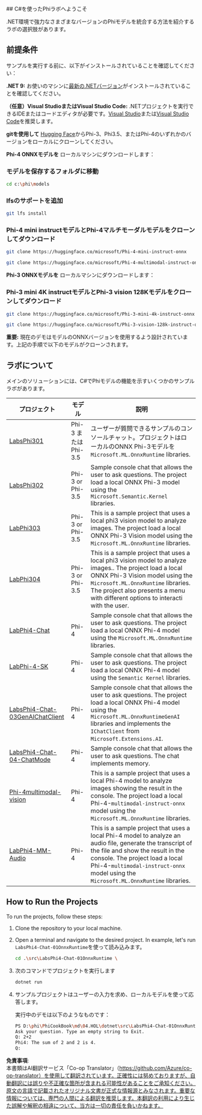 <!--
CO_OP_TRANSLATOR_METADATA:
{
  "original_hash": "903c509a6d0d1ecce00b849d7f753bdd",
  "translation_date": "2025-05-08T05:01:50+00:00",
  "source_file": "md/04.HOL/dotnet/readme.md",
  "language_code": "ja"
}
-->
﻿## C#を使ったPhiラボへようこそ

.NET環境で強力なさまざまなバージョンのPhiモデルを統合する方法を紹介するラボの選択肢があります。

## 前提条件

サンプルを実行する前に、以下がインストールされていることを確認してください：

**.NET 9:** お使いのマシンに[最新の.NETバージョン](https://dotnet.microsoft.com/download/dotnet?WT.mc_id=aiml-137032-kinfeylo)がインストールされていることを確認してください。

**（任意）Visual StudioまたはVisual Studio Code:** .NETプロジェクトを実行できるIDEまたはコードエディタが必要です。[Visual Studio](https://visualstudio.microsoft.com?WT.mc_id=aiml-137032-kinfeylo)または[Visual Studio Code](https://code.visualstudio.com?WT.mc_id=aiml-137032-kinfeylo)を推奨します。

**gitを使用して** [Hugging Face](https://huggingface.co/collections/lokinfey/phi-4-family-679c6f234061a1ab60f5547c)からPhi-3、Phi3.5、またはPhi-4のいずれかのバージョンをローカルにクローンしてください。

**Phi-4 ONNXモデルを** ローカルマシンにダウンロードします：

### モデルを保存するフォルダに移動

```bash
cd c:\phi\models
```

### lfsのサポートを追加

```bash
git lfs install 
```

### Phi-4 mini instructモデルとPhi-4マルチモーダルモデルをクローンしてダウンロード

```bash
git clone https://huggingface.co/microsoft/Phi-4-mini-instruct-onnx

git clone https://huggingface.co/microsoft/Phi-4-multimodal-instruct-onnx
```

**Phi-3 ONNXモデルを** ローカルマシンにダウンロードします：

### Phi-3 mini 4K instructモデルとPhi-3 vision 128Kモデルをクローンしてダウンロード

```bash
git clone https://huggingface.co/microsoft/Phi-3-mini-4k-instruct-onnx

git clone https://huggingface.co/microsoft/Phi-3-vision-128k-instruct-onnx-cpu
```

**重要:** 現在のデモはモデルのONNXバージョンを使用するよう設計されています。上記の手順で以下のモデルがクローンされます。

## ラボについて

メインのソリューションには、C#でPhiモデルの機能を示すいくつかのサンプルラボがあります。

| プロジェクト | モデル | 説明 |
| ------------ | -----------| ----------- |
| [LabsPhi301](../../../../../md/04.HOL/dotnet/src/LabsPhi301) | Phi-3 または Phi-3.5 | ユーザーが質問できるサンプルのコンソールチャット。プロジェクトはローカルのONNX Phi-3モデルを`Microsoft.ML.OnnxRuntime` libraries. |
| [LabsPhi302](../../../../../md/04.HOL/dotnet/src/LabsPhi302) | Phi-3 or Phi-3.5 | Sample console chat that allows the user to ask questions. The project load a local ONNX Phi-3 model using the `Microsoft.Semantic.Kernel` libraries. |
| [LabPhi303](../../../../../md/04.HOL/dotnet/src/LabsPhi303) | Phi-3 or Phi-3.5 | This is a sample project that uses a local phi3 vision model to analyze images. The project load a local ONNX Phi-3 Vision model using the `Microsoft.ML.OnnxRuntime` libraries. |
| [LabPhi304](../../../../../md/04.HOL/dotnet/src/LabsPhi304) | Phi-3 or Phi-3.5 | This is a sample project that uses a local phi3 vision model to analyze images.. The project load a local ONNX Phi-3 Vision model using the `Microsoft.ML.OnnxRuntime` libraries. The project also presents a menu with different options to interacti with the user. | 
| [LabPhi4-Chat](../../../../../md/04.HOL/dotnet/src/LabsPhi4-Chat-01OnnxRuntime) | Phi-4 | Sample console chat that allows the user to ask questions. The project load a local ONNX Phi-4 model using the `Microsoft.ML.OnnxRuntime` libraries. |
| [LabPhi-4-SK](../../../../../md/04.HOL/dotnet/src/LabsPhi4-Chat-02SK) | Phi-4 | Sample console chat that allows the user to ask questions. The project load a local ONNX Phi-4 model using the `Semantic Kernel` libraries. |
| [LabsPhi4-Chat-03GenAIChatClient](../../../../../md/04.HOL/dotnet/src/LabsPhi4-Chat-03GenAIChatClient) | Phi-4 | Sample console chat that allows the user to ask questions. The project load a local ONNX Phi-4 model using the `Microsoft.ML.OnnxRuntimeGenAI` libraries and implements the `IChatClient` from `Microsoft.Extensions.AI`. |
| [LabsPhi4-Chat-04-ChatMode](../../../../../md/04.HOL/dotnet/src/LabsPhi4-Chat-04-ChatMode) | Phi-4 | Sample console chat that allows the user to ask questions. The chat implements memory. |
| [Phi-4multimodal-vision](../../../../../md/04.HOL/dotnet/src/LabsPhi4-MultiModal-01Images) | Phi-4 | This is a sample project that uses a local Phi-4 model to analyze images showing the result in the console. The project load a local Phi-4-`multimodal-instruct-onnx` model using the `Microsoft.ML.OnnxRuntime` libraries. |
| [LabPhi4-MM-Audio](../../../../../md/04.HOL/dotnet/src/LabsPhi4-MultiModal-02Audio) | Phi-4 |This is a sample project that uses a local Phi-4 model to analyze an audio file, generate the transcript of the file and show the result in the console. The project load a local Phi-4-`multimodal-instruct-onnx` model using the `Microsoft.ML.OnnxRuntime` libraries. |

## How to Run the Projects

To run the projects, follow these steps:

1. Clone the repository to your local machine.

1. Open a terminal and navigate to the desired project. In example, let's run `LabsPhi4-Chat-01OnnxRuntime`を使って読み込みます。

    ```bash
    cd .\src\LabsPhi4-Chat-01OnnxRuntime \
    ```

1. 次のコマンドでプロジェクトを実行します

    ```bash
    dotnet run
    ```

1. サンプルプロジェクトはユーザーの入力を求め、ローカルモデルを使って応答します。

   実行中のデモは以下のようなものです：

   ```bash
   PS D:\phi\PhiCookBook\md\04.HOL\dotnet\src\LabsPhi4-Chat-01OnnxRuntime> dotnet run
   Ask your question. Type an empty string to Exit.
   Q: 2+2
   Phi4: The sum of 2 and 2 is 4.
   Q:
   ```

**免責事項**:  
本書類はAI翻訳サービス「Co-op Translator」（https://github.com/Azure/co-op-translator）を使用して翻訳されています。正確性には努めておりますが、自動翻訳には誤りや不正確な箇所が含まれる可能性があることをご承知ください。原文の言語で記載されたオリジナル文書が正式な情報源とみなされます。重要な情報については、専門の人間による翻訳を推奨します。本翻訳の利用により生じた誤解や解釈の相違について、当方は一切の責任を負いかねます。